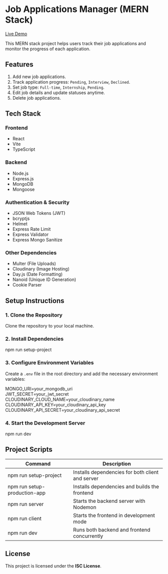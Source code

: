 <!-- # Job Applications Manager (MERN Stack)

[Live Demo](https://job-applications-manager01.netlify.app)

This MERN stack project helps users track their job applications and monitor the progress of each application.

## Features

1. Add new job applications.
2. Track application progress: `Pending`, `Interview`, `Declined`.
3. Set job type: `Full-time`, `Internship`, `Pending`.
4. Edit job details and update statuses anytime.
5. Delete job applications.

## Tech Stack

### Frontend
- React
- Vite
- TypeScript

### Backend
- Node.js
- Express.js
- MongoDB
- Mongoose

### Authentication & Security
- JSON Web Tokens (JWT)
- bcryptjs
- Helmet
- Express Rate Limit
- Express Validator
- Express Mongo Sanitize

### Other Dependencies
- Multer (File Uploads)
- Cloudinary (Image Hosting)
- Day.js (Date Formatting)
- Nanoid (Unique ID Generation)
- Cookie Parser

## Setup Instructions -->

# Job Applications Manager (MERN Stack)

[Live Demo](https://job-applications-manager01.netlify.app)

This MERN stack project helps users track their job applications and monitor the progress of each application.

## Features

1. Add new job applications.
2. Track application progress: `Pending`, `Interview`, `Declined`.
3. Set job type: `Full-time`, `Internship`, `Pending`.
4. Edit job details and update statuses anytime.
5. Delete job applications.

## Tech Stack

### Frontend

- React
- Vite
- TypeScript

### Backend

- Node.js
- Express.js
- MongoDB
- Mongoose

### Authentication & Security

- JSON Web Tokens (JWT)
- bcryptjs
- Helmet
- Express Rate Limit
- Express Validator
- Express Mongo Sanitize

### Other Dependencies

- Multer (File Uploads)
- Cloudinary (Image Hosting)
- Day.js (Date Formatting)
- Nanoid (Unique ID Generation)
- Cookie Parser

## Setup Instructions

### 1. Clone the Repository

Clone the repository to your local machine.

### 2. Install Dependencies

npm run setup-project

### 3. Configure Environment Variables

Create a `.env` file in the root directory and add the necessary environment variables:

MONGO_URI=your_mongodb_uri  
JWT_SECRET=your_jwt_secret  
CLOUDINARY_CLOUD_NAME=your_cloudinary_name  
CLOUDINARY_API_KEY=your_cloudinary_api_key  
CLOUDINARY_API_SECRET=your_cloudinary_api_secret

### 4. Start the Development Server

npm run dev

## Project Scripts

| Command                      | Description                                      |
| ---------------------------- | ------------------------------------------------ |
| npm run setup-project        | Installs dependencies for both client and server |
| npm run setup-production-app | Installs dependencies and builds the frontend    |
| npm run server               | Starts the backend server with Nodemon           |
| npm run client               | Starts the frontend in development mode          |
| npm run dev                  | Runs both backend and frontend concurrently      |

## License

This project is licensed under the **ISC License**.
